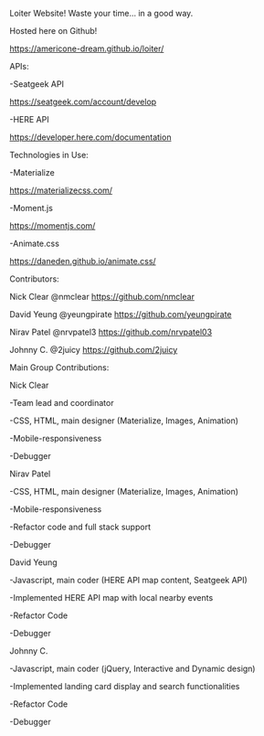 Loiter Website! Waste your time... in a good way.

Hosted here on Github!

https://americone-dream.github.io/loiter/



APIs:

-Seatgeek API

https://seatgeek.com/account/develop


-HERE API

https://developer.here.com/documentation


Technologies in Use:

-Materialize

https://materializecss.com/

-Moment.js

https://momentjs.com/

-Animate.css

https://daneden.github.io/animate.css/

Contributors:


Nick Clear
@nmclear
https://github.com/nmclear

David Yeung
@yeungpirate
https://github.com/yeungpirate

Nirav Patel
@nrvpatel3
https://github.com/nrvpatel03

Johnny C.
@2juicy
https://github.com/2juicy



Main Group Contributions:


Nick Clear

-Team lead and coordinator

-CSS, HTML, main designer (Materialize, Images, Animation)

-Mobile-responsiveness

-Debugger



Nirav Patel

-CSS, HTML, main designer (Materialize, Images, Animation)

-Mobile-responsiveness

-Refactor code and full stack support

-Debugger



David Yeung

-Javascript, main coder (HERE API map content, Seatgeek API)

-Implemented HERE API map with local nearby events

-Refactor Code

-Debugger



Johnny C.

-Javascript, main coder (jQuery, Interactive and Dynamic design)

-Implemented landing card display and search functionalities

-Refactor Code

-Debugger
